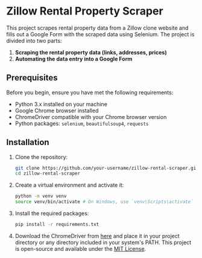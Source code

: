 # Zillow Rental Property Scraper

This project scrapes rental property data from a Zillow clone website and fills out a Google Form with the scraped data using Selenium. The project is divided into two parts:

1. **Scraping the rental property data (links, addresses, prices)**
2. **Automating the data entry into a Google Form**

## Prerequisites

Before you begin, ensure you have met the following requirements:

- Python 3.x installed on your machine
- Google Chrome browser installed
- ChromeDriver compatible with your Chrome browser version
- Python packages: `selenium`, `beautifulsoup4`, `requests`

## Installation

1. Clone the repository:
    ```bash
    git clone https://github.com/your-username/zillow-rental-scraper.git
    cd zillow-rental-scraper
    ```

2. Create a virtual environment and activate it:
    ```bash
    python -m venv venv
    source venv/bin/activate # On Windows, use `venv\Scripts\activate`
    ```

3. Install the required packages:
    ```bash
    pip install -r requirements.txt
    ```

4. Download the ChromeDriver from [here](https://sites.google.com/a/chromium.org/chromedriver/downloads) and place it in your project directory or any directory included in your system's PATH.
This project is open-source and available under the [MIT License](LICENSE).
